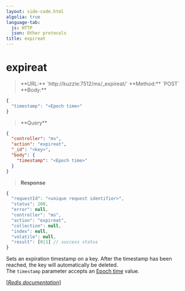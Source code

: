 ```yaml
---
layout: side-code.html
algolia: true
language-tab:
  js: HTTP
  json: Other protocols
title: expireat
---
```


# expireat



<blockquote class="js">
<p>
**URL:** `http://kuzzle:7512/ms/_expireat/<key>`  
**Method:** `POST`  
**Body:**
</p>
</blockquote>


```js
{
  "timestamp": "<Epoch time>"
}
```



<blockquote class="json">
<p>
**Query**
</p>
</blockquote>


```json
{
  "controller": "ms",
  "action": "expireat",
  "_id": "<key>",
  "body": {
    "timestamp": "<Epoch time>"
  }
}
```

>**Response**

```javascript
{
  "requestId": "<unique request identifier>",
  "status": 200,
  "error": null,
  "controller": "ms",
  "action": "expireat",
  "collection": null,
  "index": null,
  "volatile": null,
  "result": [0|1] // success status
}
```

Sets an expiration timestamp on a key. After the timestamp has been reached, the key will automatically be deleted.  
The `timestamp` parameter accepts an [Epoch time](https://en.wikipedia.org/wiki/Unix_time) value.

[[_Redis documentation_]](https://redis.io/commands/expireat)
